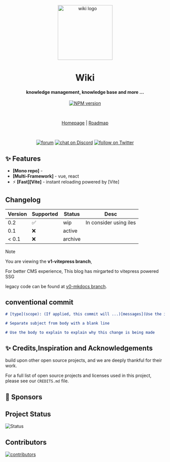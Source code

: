 
<p align="center">
<img src="packages/docs/content/public/logo-brand.png"  style="background-image: rgba(255, 216, 89, 1);" height="173" alt="wiki logo" />
</p>

<h1 align="center"> Wiki </h1>


<h4 align="center">
    knowledge management, knowledge base and more ...
</h4>

<p align="center">
<a href="">
<img src="https://img.shields.io/badge/Version-0.1.0-a7f3d0?labelColor=%23047857" alt="NPM version" />
</a>
</p>

<br>
<p align="center">
<a href="https://github.com/xiyuan404/wiki/">Homepage</a> |
<a href="https://github.com/xiyuan404/wiki/roadmap">Roadmap</a> 
</p>
<br>

<!-- social badges -->
<p align="center">
    <a href="https://discuss.logseq.com">
        <img src="https://img.shields.io/badge/forum-Logseq-blue.svg?&color=%2385c8c8&logo=discourse&style=for-the-badge"
            alt="forum"></a>
    <a href="https://discord.gg/KpN4eHY">
        <img src="https://img.shields.io/discord/725182569297215569?color=%2385c8c8&label=Discord&logo=discord&style=for-the-badge"
            alt="chat on Discord"></a>
    <a href="https://twitter.com/intent/follow?screen_name=logseq">
        <img src="https://img.shields.io/badge/twitter-%40logseq-blue.svg?&color=%2385c8c8&logo=twitter&style=for-the-badge"
            alt="follow on Twitter"></a>
</p>





## ✨ Features


- **[Mono repo]** - 
- **[Multi-Framework]** - vue, react
- ⚡️ **[Fast][Vite]** - instant reloading powered by [Vite]





## Changelog


| Version | Supported          | Status  | Desc                    |
|---------|:-------------------|---------|-------------------------|
| 0.2     | :white_check_mark: | wip     | In consider using  iles |
| 0.1     | :x:                | active  |                         |
| < 0.1   | :x:                | archive |                         |

> [!NOTE]
> You are viewing the **v1-vitepress branch**,
> 
> For better CMS experience, This blog has mirgarted to vitepress powered SSG
> 
> legacy code can be found at  [v0-mkdocs branch](https://github.com/xiyuan404/tech_insight/tree/v0-mkdocs). 


## conventional commit


```md
# [type](scope): (If applied, this commit will ...)[messages](Use the imperative mood)

# Separate subject from body with a blank line

# Use the body to explain to explain why this change is being made
```


## ✨ Credits,Inspiration and Acknowledgements

build upon other open source projects, and we are deeply thankful for their work.

For a full list of open source projects and licenses used in this project, please see our `CREDITS.md` file.


## 🙏 Sponsors



## Project Status

![Status ](https://repobeats.axiom.co/api/embed/7f41555b379dfaa65a39b78ab0d0e5f00d984f14.svg "Repobeats analytics image")

## Contributors

[![contributors](https://contrib.rocks/image?repo=lavitalite/wiki)](https://github.com/lavitalite/wiki/graphs/contributors)



